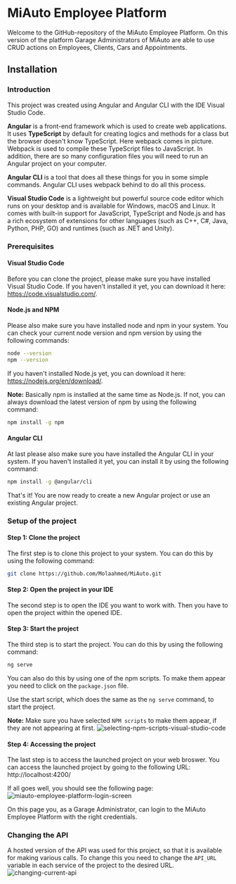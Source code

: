 # MiAuto Employee Platform

Welcome to the GitHub-repository of the MiAuto Employee Platform. On this version of the platform Garage Administrators of MiAuto are able to use CRUD actions on Employees, Clients, Cars and Appointments.

## Installation

### Introduction

This project was created using Angular and Angular CLI with the IDE Visual Studio Code.

**Angular** is a front-end framework which is used to create web applications. It uses **TypeScript** by default for creating logics and methods for a class but the browser doesn't know TypeScript. Here webpack comes in picture. Webpack is used to compile these TypeScript files to JavaScript. In addition, there are so many configuration files you will need to run an Angular project on your computer.

**Angular CLI** is a tool that does all these things for you in some simple commands. Angular CLI uses webpack behind to do all this process.

**Visual Studio Code** is a lightweight but powerful source code editor which runs on your desktop and is available for Windows, macOS and Linux. It comes with built-in support for JavaScript, TypeScript and Node.js and has a rich ecosystem of extensions for other languages (such as C++, C#, Java, Python, PHP, GO) and runtimes (such as .NET and Unity).

### Prerequisites

#### Visual Studio Code

Before you can clone the project, please make sure you have installed Visual Studio Code. If you haven't installed it yet, you can download it here: https://code.visualstudio.com/.

#### Node.js and NPM

Please also make sure you have installed node and npm in your system. You can check your current node version and npm version by using the following commands:

```bash
node --version
npm --version
```

If you haven't installed Node.js yet, you can download it here: https://nodejs.org/en/download/.

**Note:** Basically npm is installed at the same time as Node.js. If not, you can always download the latest version of npm by using the following command:

```bash
npm install -g npm
```

#### Angular CLI

At last please also make sure you have installed the Angular CLI in your system. If you haven't installed it yet, you can install it by using the following command:

```bash
npm install -g @angular/cli
```

That's it! You are now ready to create a new Angular project or use an existing Angular project.

### Setup of the project

#### Step 1: Clone the project
The first step is to clone this project to your system. You can do this by using the following command:

```bash
git clone https://github.com/Molaahmed/MiAuto.git
```

#### Step 2: Open the project in your IDE
The second step is to open the IDE you want to work with. Then you have to open the project within the opened IDE.

#### Step 3: Start the project
The third step is to start the project. You can do this by using the following command:

```bash
ng serve
```

You can also do this by using one of the npm scripts. To make them appear you need to click on the `package.json` file.

Use the start script, which does the same as the `ng serve` command, to start the project.

**Note:** Make sure you have selected `NPM scripts` to make them appear, if they are not appearing at first.
![selecting-npm-scripts-visual-studio-code](https://user-images.githubusercontent.com/89905945/148758297-39b72997-8fdc-44cc-9c2e-7ec61008f026.png)

#### Step 4: Accessing the project
The last step is to access the launched project on your web broswer. You can access the launched project by going to the following URL: http://localhost:4200/

If all goes well, you should see the following page:
![miauto-employee-platform-login-screen](https://user-images.githubusercontent.com/89905945/148756867-e30dd99b-ce9f-455f-b7bf-082a292974cf.PNG)

On this page you, as a Garage Administrator, can login to the MiAuto Employee Platform with the right credentials.

### Changing the API
A hosted version of the API was used for this project, so that it is available for making various calls. To change this you need to change the `API_URL` variable in each service of the project to the desired URL.
![changing-current-api](https://user-images.githubusercontent.com/89905945/148758584-abc9597c-5248-43af-a0d6-2585af97a77b.png)

